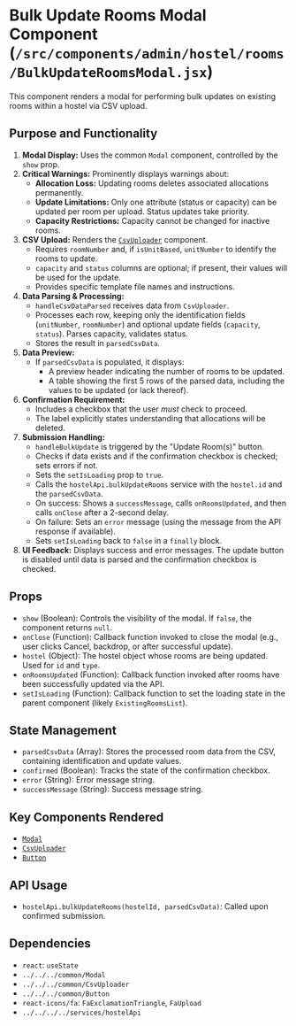 # Bulk Update Rooms Modal Component (`/src/components/admin/hostel/rooms/BulkUpdateRoomsModal.jsx`)

This component renders a modal for performing bulk updates on existing rooms within a hostel via CSV upload.

## Purpose and Functionality

1.  **Modal Display:** Uses the common `Modal` component, controlled by the `show` prop.
2.  **Critical Warnings:** Prominently displays warnings about:
    - **Allocation Loss:** Updating rooms deletes associated allocations permanently.
    - **Update Limitations:** Only one attribute (status or capacity) can be updated per room per upload. Status updates take priority.
    - **Capacity Restrictions:** Capacity cannot be changed for inactive rooms.
3.  **CSV Upload:** Renders the [`CsvUploader`](../../../common/CsvUploader.md) component.
    - Requires `roomNumber` and, if `isUnitBased`, `unitNumber` to identify the rooms to update.
    - `capacity` and `status` columns are optional; if present, their values will be used for the update.
    - Provides specific template file names and instructions.
4.  **Data Parsing & Processing:**
    - `handleCsvDataParsed` receives data from `CsvUploader`.
    - Processes each row, keeping only the identification fields (`unitNumber`, `roomNumber`) and optional update fields (`capacity`, `status`). Parses capacity, validates status.
    - Stores the result in `parsedCsvData`.
5.  **Data Preview:**
    - If `parsedCsvData` is populated, it displays:
      - A preview header indicating the number of rooms to be updated.
      - A table showing the first 5 rows of the parsed data, including the values to be updated (or lack thereof).
6.  **Confirmation Requirement:**
    - Includes a checkbox that the user _must_ check to proceed.
    - The label explicitly states understanding that allocations will be deleted.
7.  **Submission Handling:**
    - `handleBulkUpdate` is triggered by the "Update Room(s)" button.
    - Checks if data exists and if the confirmation checkbox is checked; sets errors if not.
    - Sets the `setIsLoading` prop to `true`.
    - Calls the `hostelApi.bulkUpdateRooms` service with the `hostel.id` and the `parsedCsvData`.
    - On success: Shows a `successMessage`, calls `onRoomsUpdated`, and then calls `onClose` after a 2-second delay.
    - On failure: Sets an `error` message (using the message from the API response if available).
    - Sets `setIsLoading` back to `false` in a `finally` block.
8.  **UI Feedback:** Displays success and error messages. The update button is disabled until data is parsed and the confirmation checkbox is checked.

## Props

- `show` (Boolean): Controls the visibility of the modal. If `false`, the component returns `null`.
- `onClose` (Function): Callback function invoked to close the modal (e.g., user clicks Cancel, backdrop, or after successful update).
- `hostel` (Object): The hostel object whose rooms are being updated. Used for `id` and `type`.
- `onRoomsUpdated` (Function): Callback function invoked after rooms have been successfully updated via the API.
- `setIsLoading` (Function): Callback function to set the loading state in the parent component (likely `ExistingRoomsList`).

## State Management

- `parsedCsvData` (Array): Stores the processed room data from the CSV, containing identification and update values.
- `confirmed` (Boolean): Tracks the state of the confirmation checkbox.
- `error` (String): Error message string.
- `successMessage` (String): Success message string.

## Key Components Rendered

- [`Modal`](../../../common/Modal.md)
- [`CsvUploader`](../../../common/CsvUploader.md)
- [`Button`](../../../common/Button.md)

## API Usage

- `hostelApi.bulkUpdateRooms(hostelId, parsedCsvData)`: Called upon confirmed submission.

## Dependencies

- `react`: `useState`
- `../../../common/Modal`
- `../../../common/CsvUploader`
- `../../../common/Button`
- `react-icons/fa`: `FaExclamationTriangle`, `FaUpload`
- `../../../../services/hostelApi`
